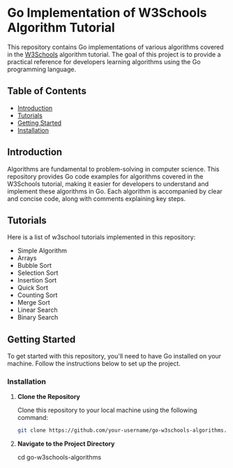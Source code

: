 # Go Implementation of W3Schools Algorithm Tutorial

This repository contains Go implementations of various algorithms covered in the [W3Schools](https://www.w3schools.com/dsa/index.php) algorithm tutorial. The goal of this project is to provide a practical reference for developers learning algorithms using the Go programming language.
## Table of Contents

- [Introduction](#introduction)
- [Tutorials](#algorithms-implemented)
- [Getting Started](#getting-started)
- [Installation](#installation)


## Introduction

Algorithms are fundamental to problem-solving in computer science. This repository provides Go code examples for algorithms covered in the W3Schools tutorial, making it easier for developers to understand and implement these algorithms in Go. Each algorithm is accompanied by clear and concise code, along with comments explaining key steps.

## Tutorials

Here is a list of w3school tutorials implemented in this repository:
  - Simple Algorithm
  - Arrays
  - Bubble Sort
  - Selection Sort
  - Insertion Sort
  - Quick Sort
  - Counting Sort
  - Merge Sort
  - Linear Search
  - Binary Search

## Getting Started

To get started with this repository, you'll need to have Go installed on your machine. Follow the instructions below to set up the project.

### Installation

1. **Clone the Repository**

   Clone this repository to your local machine using the following command:

   ```bash
   git clone https://github.com/your-username/go-w3schools-algorithms.git

2.  **Navigate to the Project Directory**

     cd go-w3schools-algorithms


   


